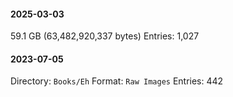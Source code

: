 #### 2025-03-03
59.1 GB (63,482,920,337 bytes)
Entries: 1,027



#### 2023-07-05
Directory: `Books/Eh`
Format: `Raw Images`
Entries: 442



